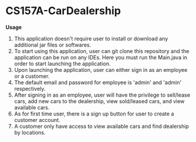 # CS157A-CarDealership
**Usage**
1) This application doesn't require user to install or download any additional jar files or softwares.
2) To start using this application, user can git clone this repository and the application can be run on any IDEs. Here you must run the Main.java in order to start launching the application.
4) Upon launching the application, user can either sign in as an employee or a customer. 
5) The default email and password for employee is 'admin' and 'admin' respectively. 
  1) After signing in as an employee, user will have the privilege to sell/lease cars, add new cars to the dealership, view sold/leased cars, and view available cars.
6) As for first time user, there is a sign up button for user to create a customer account.
  1) A customer only have access to view available cars and find dealership by locations.

